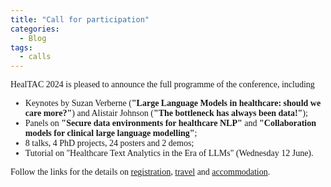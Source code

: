 ```yaml
---
title: "Call for participation"
categories:
  - Blog
tags:
  - calls
---
```

<html>
<head>
<style>
body {
  font-family: Times New Roman;
}
</style>
</head>
<body>
HealTAC 2024 is pleased to announce the full programme of the conference, including 
<ul>
<li>Keynotes by Suzan Verberne (<strong>"Large Language Models in healthcare: should we care more?"</strong>) and Alistair Johnson (<strong>"The bottleneck has always been data!"</strong>);</li>
<li>Panels on <strong>"Secure data environments for healthcare NLP"</strong> and <strong>"Collaboration models for clinical large language modelling"</strong>;</li>
<li>8 talks, 4 PhD projects, 24 posters and 2 demos;</li>
<li>Tutorial on "Healthcare Text Analytics in the Era of LLMs"  (Wednesday 12 June).</li>
</ul>

Follow the links for the details on <a href="https://healtac2024.github.io/registration/">registration</a>, <a href="https://healtac2024.github.io/venue/">travel</a> and <a href="https://healtac2024.github.io/accommodation/">accommodation</a>.
  
</body>
</html>
